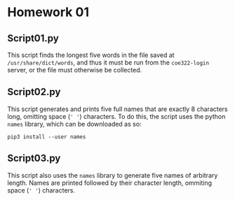 # Homework 01

## Script01.py 
This script finds the longest five words in the file saved at `/usr/share/dict/words`, and thus it must be run from the `coe322-login` server, or the file must otherwise be collected.

## Script02.py
This script generates and prints five full names that are exactly 8 characters long, omitting space (`' '`) characters. To do this, the script uses the python `names` library, which can be downloaded as so:

```
pip3 install --user names
```

## Script03.py
This script also uses the `names` library to generate five names of arbitrary length. Names are printed followed by their character length, ommiting space (`' '`) characters.

